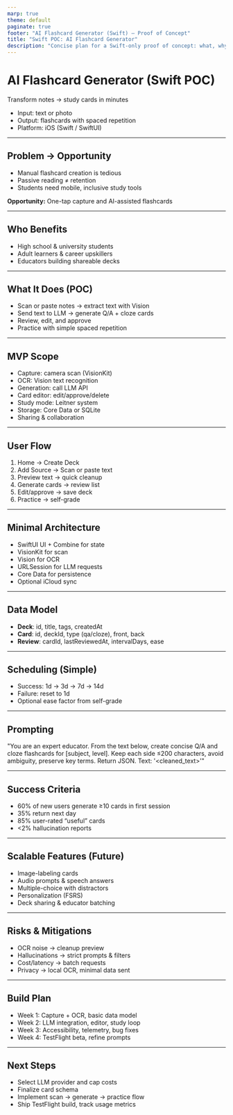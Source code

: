 ```yaml
---
marp: true
theme: default
paginate: true
footer: "AI Flashcard Generator (Swift) — Proof of Concept"
title: "Swift POC: AI Flashcard Generator"
description: "Concise plan for a Swift-only proof of concept: what, why, how, MVP, roadmap."
---
```


# AI Flashcard Generator (Swift POC)
Transform notes → study cards in minutes  
- Input: text or photo  
- Output: flashcards with spaced repetition  
- Platform: iOS (Swift / SwiftUI)

---

## Problem → Opportunity
- Manual flashcard creation is tedious  
- Passive reading ≠ retention  
- Students need mobile, inclusive study tools  

**Opportunity:** One-tap capture and AI-assisted flashcards

---

## Who Benefits
- High school & university students  
- Adult learners & career upskillers  
- Educators building shareable decks

---

## What It Does (POC)
- Scan or paste notes → extract text with Vision  
- Send text to LLM → generate Q/A + cloze cards  
- Review, edit, and approve  
- Practice with simple spaced repetition

---

## MVP Scope
- Capture: camera scan (VisionKit)  
- OCR: Vision text recognition  
- Generation: call LLM API  
- Card editor: edit/approve/delete  
- Study mode: Leitner system  
- Storage: Core Data or SQLite
- Sharing & collaboration  

---

## User Flow
1. Home → Create Deck  
2. Add Source → Scan or paste text  
3. Preview text → quick cleanup  
4. Generate cards → review list  
5. Edit/approve → save deck  
6. Practice → self-grade

---

## Minimal Architecture
- SwiftUI UI + Combine for state  
- VisionKit for scan  
- Vision for OCR  
- URLSession for LLM requests  
- Core Data for persistence  
- Optional iCloud sync

---

## Data Model
- **Deck**: id, title, tags, createdAt  
- **Card**: id, deckId, type (qa/cloze), front, back  
- **Review**: cardId, lastReviewedAt, intervalDays, ease

---

## Scheduling (Simple)
- Success: 1d → 3d → 7d → 14d  
- Failure: reset to 1d  
- Optional ease factor from self-grade

---

## Prompting
"You are an expert educator. From the text below, create concise Q/A and cloze flashcards for [subject, level]. Keep each side ≤200 characters, avoid ambiguity, preserve key terms. Return JSON. Text: '<cleaned_text>'"

---

## Success Criteria
- 60% of new users generate ≥10 cards in first session  
- 35% return next day  
- 85% user-rated “useful” cards  
- <2% hallucination reports

---

## Scalable Features (Future)
- Image-labeling cards  
- Audio prompts & speech answers  
- Multiple-choice with distractors  
- Personalization (FSRS)  
- Deck sharing & educator batching

---

## Risks & Mitigations
- OCR noise → cleanup preview  
- Hallucinations → strict prompts & filters  
- Cost/latency → batch requests  
- Privacy → local OCR, minimal data sent

---

## Build Plan
- Week 1: Capture + OCR, basic data model  
- Week 2: LLM integration, editor, study loop  
- Week 3: Accessibility, telemetry, bug fixes  
- Week 4: TestFlight beta, refine prompts

---

## Next Steps
- Select LLM provider and cap costs  
- Finalize card schema  
- Implement scan → generate → practice flow  
- Ship TestFlight build, track usage metrics
